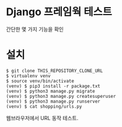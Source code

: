 # Django 프레임웍 테스트

간단한 몇 가지 기능을 확인

# 설치
```
$ git clone THIS_REPOSITORY_CLONE_URL
$ virtualenv venv
$ source venv/bin/activate
(venv) $ pip3 install -r package.txt
(venv) $ python3 manage.py migrate
(venv) $ python3 manage.py createsuperuser
(venv) $ python3 manage.py runserver
(venv) $ cat shopping/urls.py
```
웹브라우저에서 URL 동작 테스트.

